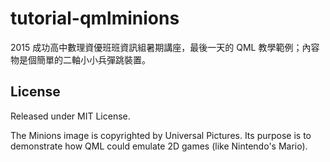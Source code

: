 tutorial-qmlminions
===================

2015 成功高中數理資優班班資訊組暑期講座，最後一天的 QML 教學範例；內容物是個簡單的二軸小小兵彈跳裝置。

License
-------

Released under MIT License. 

The Minions image is copyrighted by Universal Pictures. Its purpose is to demonstrate how QML could emulate 2D games (like Nintendo's Mario).
